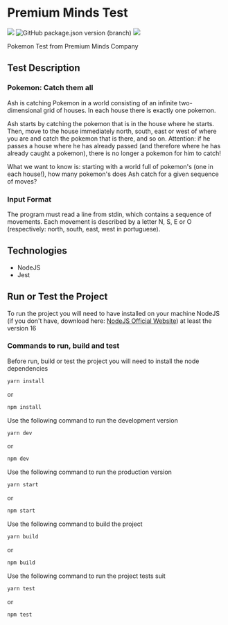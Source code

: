 # Premium Minds Test

![](https://github.com/euclidesdry/premium-minds-test/actions/workflows/node.js.yml/badge.svg?branch=main&style=flat-square)
![GitHub package.json version (branch)](https://img.shields.io/github/package-json/v/euclidesdry/premium-minds-test/main?color=%230088FF&label=VERSION&style=flat-square)
![](https://img.shields.io/badge/Language-TypeScript-blue.svg?style=flat-square)

Pokemon Test from Premium Minds Company

## Test Description

### Pokemon: Catch them all

Ash is catching Pokemon in a world consisting of an infinite two-dimensional grid of houses. In each house there is exactly one pokemon.

Ash starts by catching the pokemon that is in the house where he starts. Then, move to the house immediately north, south, east or west of where you are and catch the pokemon that is there, and so on. Attention: if he passes a house where he has already passed (and therefore where he has already caught a pokemon), there is no longer a pokemon for him to catch!

What we want to know is: starting with a world full of pokemon's (one in each house!), how many pokemon's does Ash catch for a given sequence of moves?

### Input Format

The program must read a line from stdin, which contains a sequence of movements. Each movement is described by a letter N, S, E or O (respectively: north, south, east, west in portuguese).

## Technologies

- NodeJS
- Jest

## Run or Test the Project

To run the project you will need to have installed on your machine NodeJS (if you don't have, download here: [NodeJS Official Website](https://nodejs.org/en/)) at least the version 16

### Commands to run, build and test

Before run, build or test the project you will need to install the node dependencies

```bash
yarn install
```

or

```bash
npm install
```

Use the following command to run the development version

```bash
yarn dev
```

or

```bash
npm dev
```

Use the following command to run the production version

```bash
yarn start
```

or

```bash
npm start
```

Use the following command to build the project

```bash
yarn build
```

or

```bash
npm build
```

Use the following command to run the project tests suit

```bash
yarn test
```

or

```bash
npm test
```
